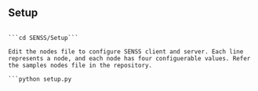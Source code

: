 <h2> Setup </h2>

```git pull https://github.com/STEELISI/SENSS.git

```cd SENSS/Setup```

Edit the nodes file to configure SENSS client and server. Each line represents a node, and each node has four configuerable values. Refer the samples nodes file in the repository.

```python setup.py

